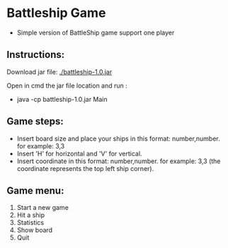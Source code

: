 # Battleship Game
- Simple version of BattleShip game support one player

## Instructions:

 Download jar file:
  [./battleship-1.0.jar](./battleship-1.0.jar)

 Open in cmd the jar file location and run  :
  - java -cp battleship-1.0.jar Main

## Game steps:
 - Insert board size and place your ships in this format: number,number. for example: 3,3
 - Insert 'H' for horizontal and 'V' for vertical.
 - Insert coordinate in this format: number,number. for example: 3,3 (the coordinate represents the top left ship corner).

## Game menu:
 1. Start a new game
 2. Hit a ship 
 3. Statistics
 4. Show board
 5. Quit
 

